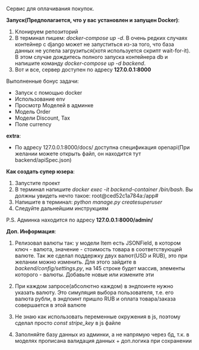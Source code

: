 Сервис для оплачивания покупок.

**Запуск(Предполагается, что у вас установлен и запущен Docker)**:

1. Клонируем репозиторий
2. В терминал пишем: *docker-compose up -d*. В очень редких случаях контейнер с django может не запуститься из-за того, что база данных не успела загрузиться(хотя используется скрипт wait-for-it). В этом случае дождитесь полного запуска контейнера db и напишите команду *docker-compose up -d backend*.
3. Вот и все, сервер доступен по адресу **127.0.0.1:8000**

Выполненные бонус задачи:
- Запуск с помощью docker
- Использование env
- Просмотр Моделей в админке
- Модель Order
- Модели Discount, Tax
- Поле currency

**extra**:
- По адресу 127.0.0.1:8000/docs/ доступна спецификация openapi(При желании можете открыть файл, он находится тут backend/apiSpec.json)

**Как создать супер юзера**:

1. Запустите проект
2. В терминал напишите *docker exec -it backend-container /bin/bash*. Вы должны увидеть нечто такое: root@ced52c1a784a:/app#
3. Напишите в терминал: *python manage.py createsuperuser*
4. Следуйте дальнейшим инструкциям

P.S. Админка находится по адресу **127.0.0.1:8000/admin/**

**Доп. Информация**:

1. Релизовал валюты так: у модели Item есть JSONField, в котором ключ - валюта, значение - стоимость товара в соответствующей валюте. Так же сделал поддержку двух валют(USD и RUB), это при желании можно изменить. Для этого зайдите в *backend/config/settings.py*, на 145 строке будет массив, элементы которого - валюты. Добавьте новые или измените эти

2. При каждом запросе(абсолютно каждом) в эндпоинте нужно указать валюту. Это симуляция выбора пользователя, т.е. его валюта рубли, в эндпоинт пришло RUB и оплата товара/заказа совершается в этой валюте

3. Не знаю как использовать переменные окружения в js,  поэтому сделал просто *const stripe_key* в js файле

4. Заполняйте базу данных из админки, а не напрямую через бд, т.к. в моделях прописана валидация данных + доп.логика при сохранении